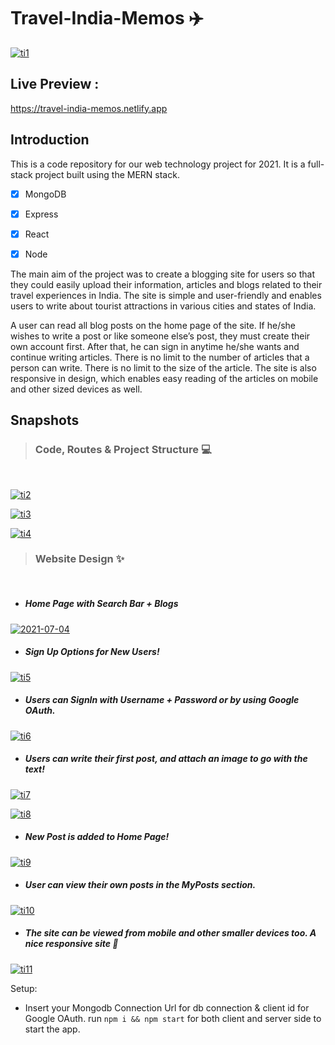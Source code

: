 # Travel-India-Memos :airplane:


<a href="https://ibb.co/Q6YKXwr"><img src="https://i.ibb.co/D7wRL25/ti1.png" alt="ti1" border="0"></a>

## Live Preview : 
https://travel-india-memos.netlify.app

## Introduction
This is a code repository for our web technology project for 2021. It is a full-stack project built using the MERN stack.

- [x] MongoDB
- [x] Express
- [x] React
- [x] Node


The main aim of the project was to create a blogging site for users so that they could easily upload their information, articles and blogs related to their travel experiences in India. The site is simple and user-friendly and enables users to write about tourist attractions in various cities and states of India. 

A user can read all blog posts on the home page of the site. If he/she wishes to write a post or like someone else’s post, they must create their own account first. After that, he can sign in anytime he/she wants and continue writing articles. There is no limit to the number of articles that a person can write. There is no limit to the size of the article. The site is also responsive in design, which enables easy reading of the articles on mobile and other sized devices as well.

## Snapshots

> ### Code, Routes & Project Structure :computer:
<br>


<a href="https://imgbb.com/"><img src="https://i.ibb.co/3zrhhhk/ti2.png" alt="ti2" border="0"></a>

<a href="https://imgbb.com/"><img src="https://i.ibb.co/z6Wf6nn/ti3.png" alt="ti3" border="0"></a>

<a href="https://imgbb.com/"><img src="https://i.ibb.co/v1JzYJY/ti4.png" alt="ti4" border="0"></a>

> ### Website Design :sparkles:
<br>

- ##### Home Page with Search Bar + Blogs
<a href="https://ibb.co/tD5Jb5d"><img src="https://i.ibb.co/HqQHrQJ/2021-07-04.png" alt="2021-07-04" border="0"></a>

- ##### Sign Up Options for New Users!
<a href="https://ibb.co/2ny99cM"><img src="https://i.ibb.co/dWrTTkp/ti5.png" alt="ti5" border="0"></a>

- ##### Users can SignIn with Username + Password or by using Google OAuth.
<a href="https://ibb.co/ThX1fX6"><img src="https://i.ibb.co/DKXYJXh/ti6.png" alt="ti6" border="0"></a>

- ##### Users can write their first post, and attach an image to go with the text!
<a href="https://ibb.co/dbBG5Nd"><img src="https://i.ibb.co/SQNR3kh/ti7.png" alt="ti7" border="0"></a>


<a href="https://ibb.co/GkGSKBD"><img src="https://i.ibb.co/bLY9SqV/ti8.png" alt="ti8" border="0"></a>

- ##### New Post is added to Home Page!
<a href="https://ibb.co/F4R39KS"><img src="https://i.ibb.co/nMxmTbH/ti9.png" alt="ti9" border="0"></a>

- ##### User can view their own posts in the MyPosts section.
<a href="https://ibb.co/Yfvh5qc"><img src="https://i.ibb.co/SVqBk9t/ti10.png" alt="ti10" border="0"></a>

- ##### The site can be viewed from mobile and other smaller devices too. A nice responsive site :iphone:
<a href="https://ibb.co/d76SXHH"><img src="https://i.ibb.co/Yb86JVV/ti11.png" alt="ti11" border="0"></a>

Setup:
- Insert your Mongodb Connection Url for db connection & client id for Google OAuth. run ```npm i && npm start``` for both client and server side to start the app. 